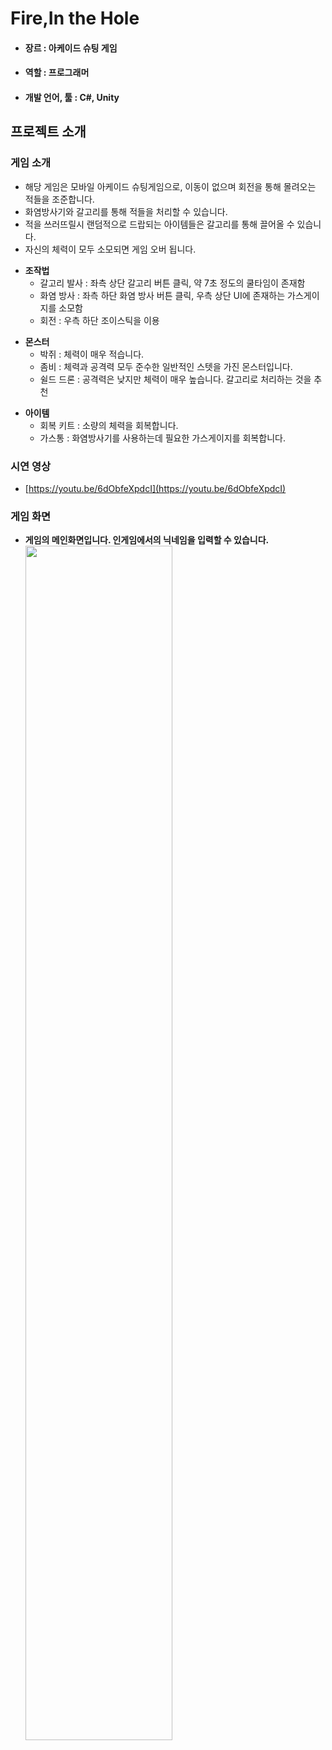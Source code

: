 # Fire,In the Hole
* #### 장르 : 아케이드 슈팅 게임
* #### 역할 : 프로그래머
* #### 개발 언어, 툴 : C#, Unity

## 프로젝트 소개
### 게임 소개
* 해당 게임은 모바일 아케이드 슈팅게임으로, 이동이 없으며 회전을 통해 몰려오는 적들을 조준합니다.
* 화염방사기와 갈고리를 통해 적들을 처리할 수 있습니다.
* 적을 쓰러뜨릴시 랜덤적으로 드랍되는 아이템들은 갈고리를 통해 끌어올 수 있습니다.
* 자신의 체력이 모두 소모되면 게임 오버 됩니다.
+ **조작법**
   + 갈고리 발사 : 좌측 상단 갈고리 버튼 클릭, 약 7초 정도의 쿨타임이 존재함
   + 화염 방사 : 좌측 하단 화염 방사 버튼 클릭, 우측 상단 UI에 존재하는 가스게이지를 소모함
   + 회전 : 우측 하단 조이스틱을 이용
* **몬스터**
  * 박쥐 : 체력이 매우 적습니다.
  * 좀비 : 체력과 공격력 모두 준수한 일반적인 스텟을 가진 몬스터입니다.
  * 쉴드 드론 : 공격력은 낮지만 체력이 매우 높습니다. 갈고리로 처리하는 것을 추천
+ **아이템**
  + 회복 키트 : 소량의 체력을 회복합니다.
  + 가스통 : 화염방사기를 사용하는데 필요한 가스게이지를 회복합니다.
    
### 시연 영상
* [https://youtu.be/6dObfeXpdcI](https://youtu.be/6dObfeXpdcI) <br>

### 게임 화면
* **게임의 메인화면입니다. 인게임에서의 닉네임을 입력할 수 있습니다.**
<img width="70%" src=https://user-images.githubusercontent.com/40797534/56102123-ac62c300-5f65-11e9-8b03-c39e0627c82c.png></img>
